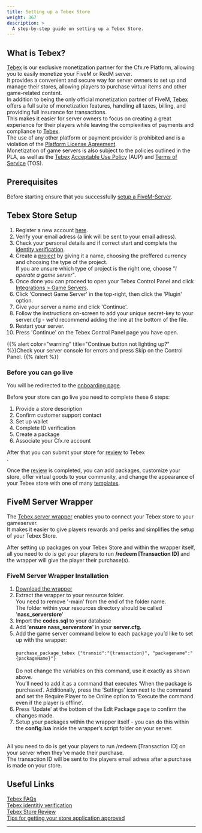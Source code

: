 ```yaml
---
title: Setting up a Tebex Store
weight: 367
description: >
  A step-by-step guide on setting up a Tebex Store.
---
```


## What is Tebex?

[Tebex][Tebex] is our exclusive monetization partner for the Cfx.re Platform, allowing you to easily monetize your FiveM or RedM server.<br>
It provides a convenient and secure way for server owners to set up and manage their stores, allowing players to purchase virtual items and other game-related content.<br>
In addition to being the only official monetization partner of FiveM, [Tebex][Tebex] offers a full suite of monetization features, handling all taxes, billing, and providing full insurance for transactions.<br> This makes it easier for server owners to focus on creating a great experience for their players while leaving the complexities of payments and compliance to [Tebex][Tebex].<br>
The use of any other platform or payment provider is prohibited and is a violation of the [Platform License Agreement][fivem-pla].<br> Monetization of game servers is also subject to the policies outlined in the PLA, as well as the [Tebex][Tebex] [Acceptable Use Policy][tebex-aup] (AUP) and [Terms of Service][tebex-tos] (TOS).<br>

## Prerequisites

Before starting ensure that you successfully [setup a FiveM-Server][setting-up-a-server-guides].<br>

## Tebex Store Setup
1. Register a new account [here][tebex-registration].
2. Verify your email adress (a link will be sent to your email adress).
3. Check your personal details and if correct start and complete the [identity verification][tebex-identity-verification].
4. Create a [project][tebex-project] by giving it a name, choosing the preffered currency and choosing the type of the project.<br>
If you are unsure which type of project is the right one, choose "<em>I operate a game server</em>".<br>
5. Once done you can proceed to open your Tebex Control Panel and click [Integrations > Game Servers][tebex-integration-game-servers].
6. Click 'Connect Game Server' in the top-right, then click the 'Plugin' option.
7. Give your server a name and click 'Continue'.
8. Follow the instructions on-screen to add your unique secret-key to your server.cfg - we'd recommend adding the line at the bottom of the file.
9. Restart your server.
10. Press 'Continue' on the Tebex Control Panel page you have open.

{{% alert color="warning" title="Continue button not lighting up?" %}}Check your server console for errors and press Skip on the Control Panel. {{% /alert %}}
<br>

### Before you can go live

You will be redirected to the [onboarding page][tebex-get-started].<br>

Before your store can go live you need to complete these 6 steps:

1. Provide a store description
2. Confirm customer support contact 
3. Set up wallet
4. Complete ID verification
5. Create a package
6. Associate your Cfx.re account

After that you can submit your store for [review][tebex-review] to Tebex<br>.

Once the [review][tebex-review] is completed, you can add packages, customize your store, offer virtual goods to your community, and change the appearance of your Tebex store with one of many [templates][tebex-templates].

## FiveM Server Wrapper

The [Tebex server wrapper][tebex-fivem-server-wrapper] enables you to connect your Tebex store to your gameserver. <br>It makes it easier to give players rewards and perks and simplifies the setup of your Tebex Store.

After setting up packages on your Tebex Store and within the wrapper itself, all you need to do is get your players to run <b>/redeem [Transaction ID]</b> and the wrapper will give the player their purchase(s).

### FiveM Server Wrapper Installation

1. [Download the wrapper][tebex-download-wrapper]
2. Extract the wrapper to your resource folder.
<br>You need to remove '-main' from the end of the folder name.<br>
The folder within your resources directory should be called '<b>nass_serverstore</b>'
3. Import the <b>codes.sql</b> to your database
4. Add  ‘<b>ensure nass_serverstore</b>’ in your <b>server.cfg.</b> 
5. Add the game server command below to each package you’d like to set up with the wrapper:
<br><br>
`purchase_package_tebex {"transid":"{transaction}", "packagename":"{packageName}"}`
<br><br>
Do not change the variables on this command, use it exactly as shown above.<br>You’ll need to add it as a command that executes ‘When the package is purchased’.
Additionally, press the ‘Settings’ icon next to the command and set the Require Player to be Online option to ‘Execute the command even if the player is offline’.
6. Press ‘Update’ at the bottom of the Edit Package page to confirm the changes made.
7. Setup your packages within the wrapper itself - you can do this within the <b>config.lua</b> inside the wrapper’s script folder on your server.

<br>
All you need to do is get your players to run /redeem [Transaction ID] on your server when they've made their purchase.<br>
The transaction ID will be sent to the players email adress after a purchase is made on your store.


## Useful Links

[Tebex FAQs][tebex-faq]<br>
[Tebex identitiy verification][tebex-identity-verification]<br>
[Tebex Store Review][tebex-review]<br>
[Tips for getting your store application approved][tebex-tips-store-application]


---

[tebex]: https://tebex.io
[tebex-registration]: https://accounts.tebex.io/register
[tebex-project]: https://creator.tebex.io/creator-segments?#/
[tebex-integration-game-servers]: https://creator.tebex.io/game-servers
[tebex-faq]: https://docs.tebex.io/creators/faq
[setting-up-a-server-guides]: /docs/server-manual/setting-up-a-server/#available-guides
[tebex-identity-verification]: https://docs.tebex.io/creators/initial-setup/identity-verification-for-tebex-store-onboarding
[tebex-review]: https://docs.tebex.io/creators/initial-setup/your-store-review
[tebex-tips-store-application]: https://docs.tebex.io/creators/initial-setup/tips-for-getting-your-store-application-approved
[fivem-pla]: https://fivem.net/terms
[tebex-tos]: https://checkout.tebex.io/terms
[tebex-fivem-server-wrapper]: https://docs.tebex.io/creators/tebex-control-panel/game-servers/fivem/fivem-server-wrapper
[tebex-download-wrapper]: https://github.com/najeetpie/nass_serverstore
[tebex-aup]: https://www.tebex.io/terms-creator-agreement/acceptable-use-policy
[tebex-get-started]: https://creator.tebex.io/get-started
[tebex-templates]: https://creator.tebex.io/templates